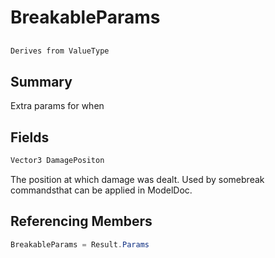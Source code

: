 # BreakableParams

## 
```c#
Derives from ValueType
```

## Summary

Extra params for when
## Fields

```c#
Vector3 DamagePositon
```
The position at which damage was dealt. Used by somebreak commandsthat can be applied in ModelDoc.
## Referencing Members

```c#
BreakableParams = Result.Params
```
